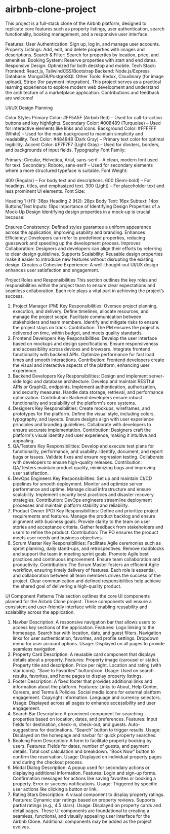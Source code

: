 # airbnb-clone-project
This project is a full-stack clone of the Airbnb platform, designed to replicate core features such as property listings, user authentication, search functionality, booking management, and a responsive user interface.

Features:
User Authentication: Sign up, log in, and manage user accounts.
Property Listings: Add, edit, and delete properties with images and descriptions.
Search & Filter: Search for properties by location, price, and amenities.
Booking System: Reserve properties with start and end dates.
Responsive Design: Optimized for both desktop and mobile.
Tech Stack:
Frontend: React.js, TailwindCSS/Bootstrap
Backend: Node.js/Express
Database: MongoDB/PostgreSQL
Other Tools: Redux, Cloudinary (for image upload), Stripe (for payment integration).
This project serves as a practical learning experience to explore modern web development and understand the architecture of a marketplace application. Contributions and feedback are welcome!


UI/UX Design Planning

Color Styles
Primary Color: #FF5A5F (Airbnb Red) – Used for call-to-action buttons and key highlights.
Secondary Color: #008489 (Turquoise) – Used for interactive elements like links and icons.
Background Color: #FFFFFF (White) – Used for the main background to maintain simplicity and readability.
Text Color: #484848 (Dark Gray) – Primary text color for optimal legibility.
Accent Color: #F7F7F7 (Light Gray) – Used for dividers, borders, and backgrounds of input fields.
Typography
Font Family:

Primary: Circular, Helvetica, Arial, sans-serif – A clean, modern font used for text.
Secondary: Roboto, sans-serif – Used for secondary elements where a more structured typeface is suitable.
Font Weight:

400 (Regular) – For body text and descriptions.
600 (Semi-bold) – For headings, titles, and emphasized text.
300 (Light) – For placeholder text and less prominent UI elements.
Font Size:

Heading 1 (H1): 36px
Heading 2 (H2): 28px
Body Text: 16px
Subtext: 14px
Buttons/Text Inputs: 18px
Importance of Identifying Design Properties of a Mock-Up Design
Identifying design properties in a mock-up is crucial because:

Ensures Consistency: Defined styles guarantee a uniform appearance across the application, improving usability and branding.
Enhances Efficiency: Developers can refer to predefined properties, reducing guesswork and speeding up the development process.
Improves Collaboration: Designers and developers can align their efforts by referring to clear design guidelines.
Supports Scalability: Reusable design properties make it easier to introduce new features without disrupting the existing design.
Creates a Cohesive Experience: A well-thought-out UI/UX design enhances user satisfaction and engagement.



Project Roles and Responsibilities
This section outlines the key roles and responsibilities within the project team to ensure clear expectations and seamless collaboration. Each role plays a vital part in achieving the project’s success.

1. Project Manager (PM)
Key Responsibilities:
Oversee project planning, execution, and delivery.
Define timelines, allocate resources, and manage the project scope.
Facilitate communication between stakeholders and team members.
Identify and mitigate risks to ensure the project stays on track.
Contribution: The PM ensures the project is delivered on time, within budget, and meets quality standards.
2. Frontend Developers
Key Responsibilities:
Develop the user interface based on mockups and design specifications.
Ensure responsiveness and accessibility across devices and browsers.
Integrate frontend functionality with backend APIs.
Optimize performance for fast load times and smooth interactions.
Contribution: Frontend developers create the visual and interactive aspects of the platform, enhancing user experience.
3. Backend Developers
Key Responsibilities:
Design and implement server-side logic and database architecture.
Develop and maintain RESTful APIs or GraphQL endpoints.
Implement authentication, authorization, and security measures.
Handle data storage, retrieval, and performance optimization.
Contribution: Backend developers ensure robust functionality and scalability of the platform's core systems.
4. Designers
Key Responsibilities:
Create mockups, wireframes, and prototypes for the platform.
Define the visual style, including colors, typography, and layouts.
Ensure designs align with user experience principles and branding guidelines.
Collaborate with developers to ensure accurate implementation.
Contribution: Designers craft the platform's visual identity and user experience, making it intuitive and appealing.
5. QA/Testers
Key Responsibilities:
Develop and execute test plans for functionality, performance, and usability.
Identify, document, and report bugs or issues.
Validate fixes and ensure regression testing.
Collaborate with developers to ensure high-quality releases.
Contribution: QA/Testers maintain product quality, minimizing bugs and improving user satisfaction.
6. DevOps Engineers
Key Responsibilities:
Set up and maintain CI/CD pipelines for smooth deployment.
Monitor and optimize server performance and uptime.
Manage cloud infrastructure and ensure scalability.
Implement security best practices and disaster recovery strategies.
Contribution: DevOps engineers streamline deployment processes and maintain platform stability and reliability.
7. Product Owner (PO)
Key Responsibilities:
Define and prioritize project requirements and features.
Manage the product backlog and ensure alignment with business goals.
Provide clarity to the team on user stories and acceptance criteria.
Gather feedback from stakeholders and users to refine the product.
Contribution: The PO ensures the product meets user needs and business objectives.
8. Scrum Master
Key Responsibilities:
Facilitate Agile ceremonies such as sprint planning, daily stand-ups, and retrospectives.
Remove roadblocks and support the team in meeting sprint goals.
Promote Agile best practices and continuous improvement.
Ensure team collaboration and productivity.
Contribution: The Scrum Master fosters an efficient Agile workflow, ensuring timely delivery of features.
Each role is essential, and collaboration between all team members drives the success of the project. Clear communication and defined responsibilities help achieve the shared goal of delivering a high-quality product.



UI Component Patterns
This section outlines the core UI components planned for the Airbnb Clone project. These components will ensure a consistent and user-friendly interface while enabling reusability and scalability across the application.

1. Navbar
Description: A responsive navigation bar that allows users to access key sections of the application.
Features:
Logo linking to the homepage.
Search bar with location, date, and guest filters.
Navigation links for user authentication, favorites, and profile settings.
Dropdown menu for user account options.
Usage: Displayed on all pages to provide seamless navigation.
2. Property Card
Description: A reusable card component that displays details about a property.
Features:
Property image (carousel or static).
Property title and description.
Price per night.
Location and rating (with star icons).
“Save to Favorites” button/icon.
Usage: Used on search results, favorites, and home pages to display property listings.
3. Footer
Description: A fixed footer that provides additional links and information about the platform.
Features:
Links to About, Help Center, Careers, and Terms & Policies.
Social media icons for external platform engagement.
Copyright information.
Language and currency selectors.
Usage: Displayed across all pages to enhance accessibility and user engagement.
4. Search Bar
Description: A prominent component for searching properties based on location, dates, and preferences.
Features:
Input fields for destination, check-in, check-out, and guests.
Auto-suggestions for destinations.
“Search” button to trigger results.
Usage: Displayed on the homepage and navbar for quick property searches.
5. Booking Form
Description: A form to facilitate property booking by users.
Features:
Fields for dates, number of guests, and payment details.
Total cost calculation and breakdown.
“Book Now” button to confirm the reservation.
Usage: Displayed on individual property pages and during the checkout process.
6. Modal Dialog
Description: A popup used for secondary actions or displaying additional information.
Features:
Login and sign-up forms.
Confirmation messages for actions like saving favorites or booking a property.
Error or success notifications.
Usage: Triggered by specific user actions like clicking a button or link.
7. Rating Stars
Description: A visual component to display property ratings.
Features:
Dynamic star ratings based on property reviews.
Supports partial ratings (e.g., 4.5 stars).
Usage: Displayed on property cards and detail pages.
These UI components are foundational to creating a seamless, functional, and visually appealing user interface for the Airbnb Clone. Additional components may be added as the project evolves.
